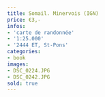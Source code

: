 ```yaml
---
title: Somail. Minervois (IGN)
price: €3,-
infos:  
- 'carte de randonnée'
- '1:25.000'
- '2444 ET, St-Pons'
categories:
- book
images:
- DSC_0224.JPG
- DSC_0242.JPG
sold: true
---
```

